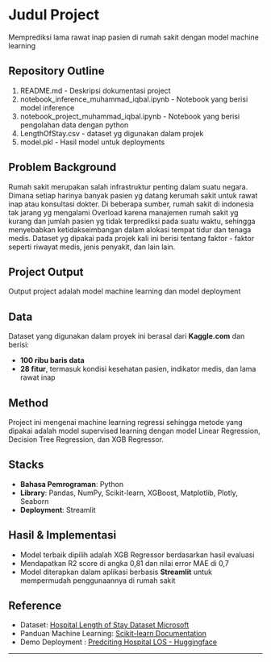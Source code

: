 # Judul Project
Memprediksi lama rawat inap pasien di rumah sakit dengan model machine learning

## Repository Outline
1. README.md - Deskripsi dokumentasi project
2. notebook_inference_muhammad_iqbal.ipynb - Notebook yang berisi model inference 
3. notebook_project_muhammad_iqbal.ipynb - Notebook yang berisi pengolahan data dengan python
4. LengthOfStay.csv - dataset yg digunakan dalam projek
5. model.pkl - Hasil model untuk deployments

## Problem Background
Rumah sakit merupakan salah infrastruktur penting dalam suatu negara. Dimana setiap harinya banyak pasien yg datang kerumah sakit untuk rawat inap atau konsultasi dokter. Di beberapa sumber, rumah sakit di indonesia tak jarang yg mengalami Overload karena manajemen rumah sakit yg kurang dan jumlah pasien yg tidak terprediksi pada suatu waktu, sehingga menyebabkan ketidakseimbangan dalam alokasi tempat tidur dan tenaga medis. Dataset yg dipakai pada projek kali ini berisi tentang faktor - faktor seperti riwayat medis, jenis penyakit, dan lain lain.

## Project Output
Output project adalah model machine learning dan model deployment

## Data
Dataset yang digunakan dalam proyek ini berasal dari **Kaggle.com** dan berisi:  
- **100 ribu baris data**  
- **28 fitur**, termasuk kondisi kesehatan pasien, indikator medis, dan lama rawat inap

## Method
Project ini mengenai machine learning regressi sehingga metode yang dipakai adalah model supervised learning dengan model Linear Regression, Decision Tree Regression, dan XGB Regressor.

## Stacks
- **Bahasa Pemrograman**: Python  
- **Library**: Pandas, NumPy, Scikit-learn, XGBoost, Matplotlib, Plotly, Seaborn  
- **Deployment**: Streamlit

## Hasil & Implementasi  
- Model terbaik dipilih adalah XGB Regressor berdasarkan hasil evaluasi  
- Mendapatkan R2 score di angka 0,81 dan nilai error MAE di 0,7
- Model diterapkan dalam aplikasi berbasis **Streamlit** untuk mempermudah penggunaannya di rumah sakit

## Reference
- Dataset: [Hospital Length of Stay Dataset Microsoft](https://www.kaggle.com/datasets/aayushchou/hospital-length-of-stay-dataset-microsoft/data)  
- Panduan Machine Learning: [Scikit-learn Documentation](https://scikit-learn.org/)  
- Demo Deployment : [Predciting Hospital LOS - Huggingface](https://huggingface.co/spaces/mbale014/Predicting-Hospital-LOS)

---
